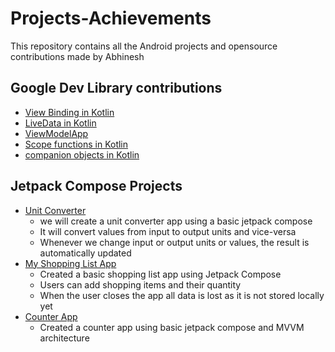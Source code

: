 # Projects-Achievements
This repository contains all the Android projects and opensource contributions made by Abhinesh


## Google Dev Library contributions
- [View Binding in Kotlin](https://medium.com/@abhineshchandra1234/view-binding-in-kotlin-android-bda2b35d3e29)
- [LiveData in Kotlin](https://medium.com/@abhineshchandra1234/livedata-in-kotlin-ddfe84eff605)
- [ViewModelApp](https://github.com/abhineshchandra1234/ViewModelApp?_gl=1*1xb10ex*_ga*MTgwMTIyMDQ0My4xNjYzMDg1Nzc3*_ga_2BDY03FSVV*MTcxMjQyMTc4NS4yMy4xLjE3MTI0MjE5NjMuMC4wLjA.)
- [Scope functions in Kotlin](https://medium.com/@abhineshchandra1234/scope-functions-in-kotlin-6a9b592cf726)
- [companion objects in Kotlin](https://medium.com/@abhineshchandra1234/companion-objects-d579a51ae690)


## Jetpack Compose Projects
- [Unit Converter](https://github.com/abhineshchandra1234/UnitConverter)
    - we will create a unit converter app using a basic jetpack compose
    - It will convert values from input to output units and vice-versa
    - Whenever we change input or output units or values, the result is automatically updated
- [My Shopping List App](https://github.com/abhineshchandra1234/MyShoppingListApp)
    - Created a basic shopping list app using Jetpack Compose
    - Users can add shopping items and their quantity
    - When the user closes the app all data is lost as it is not stored locally yet
- [Counter App](https://github.com/abhineshchandra1234/CounterMVVM)
    - Created a counter app using basic jetpack compose and MVVM architecture
